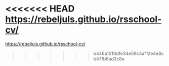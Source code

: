 <<<<<<< HEAD
https://rebeljuls.github.io/rsschool-cv/
=======
https://rebeljuls.github.io/rsschool-cv/
>>>>>>> b446a1010dfe34e59c4af12e4e8cb47fb6ad3c8e
